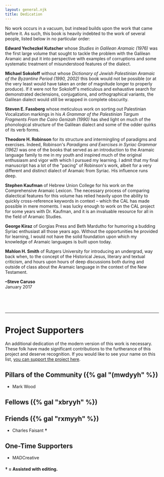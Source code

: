 ```yaml
---
layout: general.njk
title: Dedication
---
```


No work occurs in a vacuum, but instead builds upon the work that came before it. As such, this book is heavily indebted to the work of several people, listed below in no particular order:

**Edward Yechezkel Kutscher** whose *Studies in Galilean Aramaic (1976)* was the first large volume that sought to tackle the problem with the Galilean Aramaic and put it into perspective with examples of corruptions and some systematic treatment of misunderstood features of the dialect.

**Michael Sokoloff** without whose *Dictionary of Jewish Palestinian Aramaic of the Byzantine Period (1990, 2002)* this book would not be possible (or at the very least would have taken an order of magnitude longer to properly produce). If it were not for Sokoloff's meticulous and exhaustive search for demonstrated declensions, conjugations, and orthographical variants, the Galilean dialect would still be wrapped in complete obscurity. 

**Steven E. Fassberg** whose meticulous work on sorting out Palestinian Vocalization markings in his *A Grammar of the Palestinian Targum Fragments From the Cairo Genizah (1990)* has shed light on much of the phonological structure of the Galilean dialect and some of the odder quirks of its verb forms.    

**Theodore H. Robinson** for its structure and intermingling of paradigms and exercises. Indeed, Robinson's *Paradigms and Exercises in Syriac Grammar (1962)* was one of the books that served as an introduction to the Aramaic language family to me in my youth and inspired much of the original enthusiasm and vigor with which I pursued my learning. I admit that my final manuscript has a lot of the "pacing" of Robinson's work, albeit for a very different and distinct dialect of Aramaic from Syriac. His influence runs deep.

**Stephen Kaufman** of Hebrew Union College for his work on the Comprehensive Aramaic Lexicon. The necessary process of comparing dialectical features for this volume has relied heavily upon the ability to quickly cross-reference keywords in context – which the CAL has made possible in mere moments. I was lucky enough to work on the CAL project for some years with Dr. Kaufman, and it is an invaluable resource for all in the field of Aramaic Studies.

**George Kiraz** of Gorgias Press and Beth Mardutho for humoring a budding Syriac enthusiast all those years ago. Without the opportunities he provided for learning, I would not have the solid foundation upon which my knowledge of Aramaic languages is built upon today.

**Mahlon H. Smith** of Rutgers University for introducing an undergrad, way back when, to the concept of the Historical Jesus, literary and textual criticism, and hours upon hours of deep discussions both during and outside of class about the Aramaic language in the context of the New Testament.

**–Steve Caruso**  
January 2017

&nbsp;

&nbsp;

------

# Project Supporters

An additional dedication of the modern version of this work is necessary. These folk have made significant contributions to the furtherance of this project and deserve recognition. If you would like to see your name on this list, [you can support the project here](https://ko-fi.com/stevecaruso/tiers).

## Pillars of the Community ({% gal "(mwdyyh" %})

- Mark Wood

## Fellows ({% gal "xbryyh" %})

## Friends ({% gal "rxmyyh" %})

- Charles Faisant **†**

## One-Time Supporters

 - MADCreative


#### **†** = Assisted with editing.